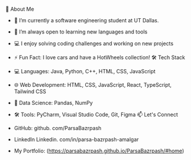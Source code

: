 🚀 About Me

* 🔭 I’m currently a software engineering student at UT Dallas.
* 🌱 I’m always open to learning new languages and tools
* 💻 I enjoy solving coding challenges and working on new projects
* ⚡ Fun Fact: I love cars and have a HotWheels collection!
🛠 Tech Stack

* 💻 Languages: Java, Python, C++, HTML, CSS, JavaScript
* 🌐 Web Development: HTML, CSS, JavaScript, React, TypeScript, Tailwind CSS
* 🔢 Data Science: Pandas, NumPy
* 🛠 Tools: PyCharm, Visual Studio Code, Git, Figma
📫 Let's Connect

* GitHub: github. com/ParsaBazrpash
* LinkedIn Linkedin. com/in/parsa-bazrpash-amalgar
* My Portfolio: (https://parsabazrpash.github.io/ParsaBazrpash/#home)
